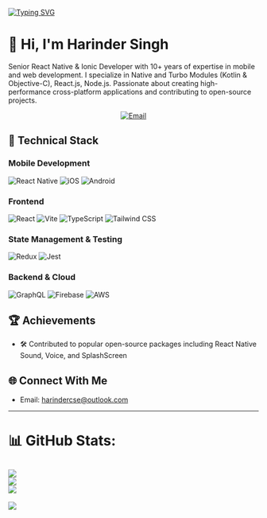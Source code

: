
[![Typing SVG](https://readme-typing-svg.demolab.com?font=Fira+Code&pause=1000&width=435&lines=React+Native+Developer+%F0%9F%98%8E)](https://git.io/typing-svg)
# 👋 Hi, I'm Harinder Singh

Senior React Native & Ionic Developer with 10+ years of expertise in mobile and web development. I specialize in Native and Turbo Modules (Kotlin & Objective-C), React.js, Node.js. Passionate about creating high-performance cross-platform applications and contributing to open-source projects.

<div align="center">
  <a href="mailto:harindercse@outlook.com">
    <img src="https://img.shields.io/badge/Email-D14836?style=for-the-badge&logo=gmail&logoColor=white" alt="Email" />
  </a>
</div>

## 🚀 Technical Stack

### Mobile Development
![React Native](https://img.shields.io/badge/React_Native-20232A?style=for-the-badge&logo=react&logoColor=61DAFB)
![iOS](https://img.shields.io/badge/iOS-000000?style=for-the-badge&logo=apple&logoColor=white)
![Android](https://img.shields.io/badge/Android-3DDC84?style=for-the-badge&logo=android&logoColor=white)

### Frontend
![React](https://img.shields.io/badge/React-20232A?style=for-the-badge&logo=react&logoColor=61DAFB)
![Vite](https://img.shields.io/badge/Vite-646CFF?style=for-the-badge&logo=vite&logoColor=white)
![TypeScript](https://img.shields.io/badge/TypeScript-007ACC?style=for-the-badge&logo=typescript&logoColor=white)
![Tailwind CSS](https://img.shields.io/badge/Tailwind_CSS-38B2AC?style=for-the-badge&logo=tailwind-css&logoColor=white)

### State Management & Testing
![Redux](https://img.shields.io/badge/Redux-593D88?style=for-the-badge&logo=redux&logoColor=white)
![Jest](https://img.shields.io/badge/Jest-C21325?style=for-the-badge&logo=jest&logoColor=white)

### Backend & Cloud
![GraphQL](https://img.shields.io/badge/GraphQL-E10098?style=for-the-badge&logo=graphql&logoColor=white)
![Firebase](https://img.shields.io/badge/Firebase-FFCA28?style=for-the-badge&logo=firebase&logoColor=black)
![AWS](https://img.shields.io/badge/AWS-232F3E?style=for-the-badge&logo=amazon-aws&logoColor=white)

## 🏆 Achievements
- 🛠️ Contributed to popular open-source packages including React Native Sound, Voice, and SplashScreen

## 🌐 Connect With Me
- Email: harindercse@outlook.com

---
# 📊 GitHub Stats:
![](https://github-readme-stats.vercel.app/api?username=ErHarinderSingh&theme=dark&hide_border=false&include_all_commits=true&count_private=true)<br/>
![](https://github-readme-streak-stats.herokuapp.com/?user=ErHarinderSingh&theme=dark&hide_border=false)<br/>
![](https://github-readme-stats.vercel.app/api/top-langs/?username=ErHarinderSingh&theme=dark&hide_border=false&include_all_commits=true&count_private=true&layout=compact)
---
[![](https://visitcount.itsvg.in/api?id=ErHarinderSingh&icon=0&color=0)](https://visitcount.itsvg.in)
